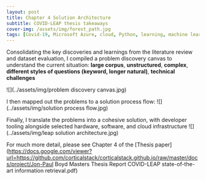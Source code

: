 ```yaml
---
layout: post
title: Chapter 4 Solution Architecture
subtitle: COVID-LEAP thesis takeaways
cover-img: /assets/img/forest_path.jpg
tags: [Covid-19, Microsoft Azure, cloud, Python, learning, machine learning, BERT, transformers, information retrieval, database, data, data engineering]
---
```

Consolidating the key discoveries and learnings from the literature review and dataset evaluation, I compiled a problem discovery canvas to understand the current situation: __large corpus__, __unstructured__, __complex__, __different styles of questions (keyword, longer natural)__, __technical challenges__

![](../assets/img/problem discovery canvas.jpg)


I then mapped out the problems to a solution process flow:
![](../assets/img/solution process flow.jpg)

Finally, I translate the problems into a cohesive solution, with developer tooling alongside selected hardware, software, and cloud infrastructure
![](../assets/img/leap solution architecture.jpg)

For much more detail, please see Chapter 4 of the [Thesis paper](https://docs.google.com/viewer?url=https://github.com/corticalstack/corticalstack.github.io/raw/master/docs/project/Jon-Paul Boyd Masters Thesis Report COVID-LEAP state-of-the-art information retrieval.pdf)
